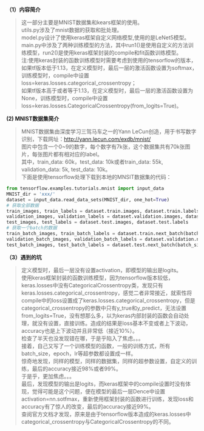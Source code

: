 **（1）内容简介**    
>这一部分主要是MNIST数据集和kears框架的使用。   
utils.py涉及了mnist数据的获取和批处理。  
model.py设计了使用keras框架自定义网络模型,使用的是LeNet5模型。  
main.py中涉及了两种训练模型的方法，其中run1()是使用自定义的方法训练模型，run2()是使用keras框架封装的compile和fit函数训练模型。  
注:使用keras封装的函数训练模型时需要考虑到使用的tensorflow的版本，  
如果tf版本低于1.13，在定义模型时，最后一层的激活函数设置为softmax，训练模型时，compile中设置loss=keras.losses.categorical_crossentropy；  
如果tf版本高于或者等于1.13，在定义模型时，最后一层的激活函数设置为None，训练模型时，compile中设置loss=keras.losses.CategoricalCrossentropy(from_logits=True)。  

**(2) MNIST数据集简介**    
>MNIST数据集由深度学习三驾马车之一的Yann LeCun创造，用于书写数字识别，下载网址：http://yann.lecun.com/exdb/mnist/  
图片中包含一个0~9的数字，每个数字有7k张，这个数据集共有70k张图片，每张图片都有相对应的label。   
其中，train_data: 60k，test_data: 10k或者train_data: 55k, validation_data: 5k, test_data: 10k。   
下面是使用tensorflow处理下载到本地的MNSIT数据集的代码：
```python
from tensorflow.examples.tutorials.mnist import input_data
MNIST_dir = 'xxx/'
dataset = input_data.read_data_sets(MNIST_dir, one_hot=True)
# 获取全部数据
train_images, train_labels = dataset.train.images, dataset.train.labels
validation_images, validation_labels = dataset.validation.images, dataset.validation.labels
test_images, test_labels = dataset.test.images, dataset.test.labels 
# 获取一个batch的数据
train_batch_images, train_batch_labels = dataset.train.next_batch(batch_size), dataset.train.next_batch(batch_size)
validation_batch_images, validation_batch_labels = dataset.validation.next_batch(batch_size), dataset.validation.next_batch(batch_size)
test_batch_images, test_batch_labels = dataset.test.next_batch(batch_size), dataset.test.next_batch(batch_size)
```

**（3）遇到的坑**    
>定义模型时，最后一层没有设置activation，即模型的输出是logits。  
使用keras框架封装的函数训练模型，因为tensorflow版本较低，keras.losses中没有CategoricalCrossentropy类，发现只有keras.losses.categorical_crossentropy，感觉二者非常接近，就索性将compile中的loss设置成了keras.losses.categorical_crossentropy，但是categorical_crossentropy的参数中只有y_true和y_predict，无法设置from_logits=True，没有想那么多，以为keras内部封装的函数会自动处理，就没有设置，直接训练。造成的结果是loss基本不变或者上下波动，accuracy也是上下波动并且非常低（接近10%）。  
检查了半天也没发现错在哪，于是乎陷入了焦虑。。。  
接着，自己又写了一个训练模型的函数，一般的训练方式，所有batch_size，epoch，lr等超参数都设置成一样。  
惊奇地发现，同样的模型，同样的数据集，同样的超参数设置，自定义的训练，最后的accuracy接近98%或者99%。  
于是乎，更加焦虑。。。  
最后，发现模型的输出是logits，而keras框架中的compile设置时没有体现，觉得可能是这个问题，便在模型的最后一层Dence中设置activation=nn.sotfmax，重新使用框架封装的函数进行训练，发现loss和accuracy有了惊人的改变，最后的accuracy接近99%。  
查阅官方文档才发现，原来是由于tensorflow版本造成的keras.losses中categorical_crossentropy与CategoricalCrossentropy的不同。  
